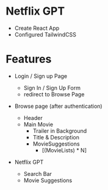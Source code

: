 # Netflix GPT

- Create React App
- Configured TailwindCSS

# Features

- Login / Sign up Page

  - Sign In / Sign Up Form
  - redirect to Browse Page

- Browse page (after authentication)

  - Header
  - Main Movie
    - Trailer in Background
    - Title & Description
    - MovieSuggestions
      - [(MovieLists) * N]

- Netflix GPT
  - Search Bar
  - Movie Suggestions
